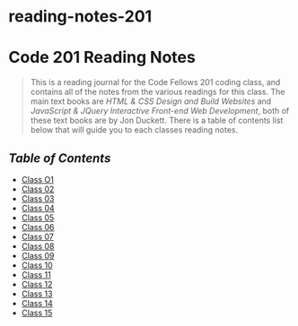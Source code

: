 # reading-notes-201
# **Code 201 Reading Notes**
> This is a reading journal for the Code Fellows 201 coding class, and contains all of the notes from the various readings for this class. The main text books are *HTML & CSS Design and Build Websites* and *JavaScript & JQuery Interactive Front-end Web Development*, both of these text books are by Jon Duckett. There is a table of contents list below that will guide you to each classes reading notes.

## ***Table of Contents***

* [Class O1](class-01.md)
* [Class 02](class-02.md)
* [Class 03]()
* [Class 04]()
* [Class 05]()
* [Class 06]()
* [Class 07]()
* [Class 08]()
* [Class 09]()
* [Class 10]()
* [Class 11]()
* [Class 12]()
* [Class 13]()
* [Class 14]()
* [Class 15]()
